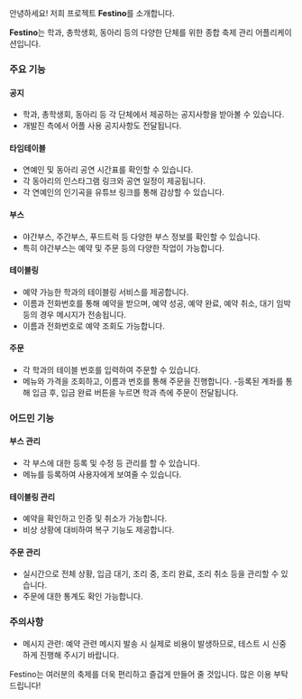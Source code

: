 안녕하세요! 저희 프로젝트 **Festino**를 소개합니다. 

**Festino**는 학과, 총학생회, 동아리 등의 다양한 단체를 위한 종합 축제 관리 어플리케이션입니다.



### 주요 기능
#### 공지
- 학과, 총학생회, 동아리 등 각 단체에서 제공하는 공지사항을 받아볼 수 있습니다.
- 개발진 측에서 어플 사용 공지사항도 전달됩니다.
#### 타임테이블
- 연예인 및 동아리 공연 시간표를 확인할 수 있습니다.
- 각 동아리의 인스타그램 링크와 공연 일정이 제공됩니다.
- 각 연예인의 인기곡을 유튜브 링크를 통해 감상할 수 있습니다.
#### 부스
- 야간부스, 주간부스, 푸드트럭 등 다양한 부스 정보를 확인할 수 있습니다.
- 특히 야간부스는 예약 및 주문 등의 다양한 작업이 가능합니다.
#### 테이블링
- 예약 가능한 학과의 테이블링 서비스를 제공합니다.
- 이름과 전화번호를 통해 예약을 받으며, 예약 성공, 예약 완료, 예약 취소, 대기 임박 등의 경우 메시지가 전송됩니다.
- 이름과 전화번호로 예약 조회도 가능합니다.
#### 주문
- 각 학과의 테이블 번호를 입력하여 주문할 수 있습니다.
- 메뉴와 가격을 조회하고, 이름과 번호를 통해 주문을 진행합니다.
 -등록된 계좌를 통해 입금 후, 입금 완료 버튼을 누르면 학과 측에 주문이 전달됩니다.
### 어드민 기능
#### 부스 관리
- 각 부스에 대한 등록 및 수정 등 관리를 할 수 있습니다.
- 메뉴를 등록하여 사용자에게 보여줄 수 있습니다.
#### 테이블링 관리
- 예약을 확인하고 인증 및 취소가 가능합니다.
- 비상 상황에 대비하여 복구 기능도 제공합니다.
#### 주문 관리
- 실시간으로 전체 상황, 입금 대기, 조리 중, 조리 완료, 조리 취소 등을 관리할 수 있습니다.
- 주문에 대한 통계도 확인 가능합니다.
### 주의사항
- 메시지 관련: 예약 관련 메시지 발송 시 실제로 비용이 발생하므로, 테스트 시 신중하게 진행해 주시기 바랍니다.

Festino는 여러분의 축제를 더욱 편리하고 즐겁게 만들어 줄 것입니다. 많은 이용 부탁드립니다!
